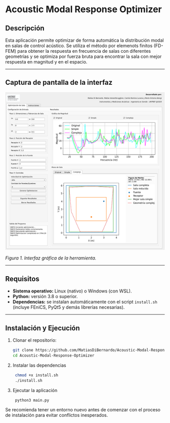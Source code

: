 # Acoustic Modal Response Optimizer

## Descripción

Esta aplicación permite optimizar de forma automática la distribución modal en salas de control acústico. Se utiliza el método por elemenots finitos (FD-FEM) para obtener la respuesta en frecuencia de salas con diferentes geometrías y se optimiza por fuerza bruta para encontrar la sala con mejor respuesta en magnitud y en el espacio. 

---

## Captura de pantalla de la interfaz

![Vista de la GUI](aux/GUI_screen.PNG)

*Figura 1. Interfaz gráfica de la herramienta.*

---

## Requisitos

- **Sistema operativo:** Linux (nativo) o Windows (con WSL).
- **Python:** versión 3.8 o superior.
- **Dependencias:** se instalan automáticamente con el script `install.sh` (incluye FEniCS, PyQt5 y demás librerías necesarias).

---

## Instalación y Ejecución

1. Clonar el repositorio:
   ```bash
   git clone https://github.com/MatiasDiBernardo/Acoustic-Modal-Response-Optimizer.git
   cd Acoustic-Modal-Response-Optimizer
   ```
2. Instalar las dependencias
   ```bash
    chmod +x install.sh
    ./install.sh
   ```
3. Ejecutar la aplicación
   ```bash
    python3 main.py
   ```

Se recomienda tener un entorno nuevo antes de comenzar con el proceso de instalación para evitar conflictos inesperados.